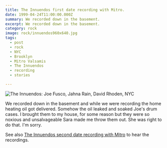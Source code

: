 ```yaml
---
title: The Innuendos first date recording with Mitro.
date: 1999-04-24T11:00:00.000Z
summary: We recorded down in the basement.
excerpt: We recorded down in the basement.
category: rock
image: rock/innuendos960x640.jpg
tags:
  - post
  - rock
  - NYC
  - Brooklyn
  - Mitro Valsamis
  - The Innuendos
  - recording
  - stories

---
```


![The Innuendos: Joe Fusco, Jahna Rain, David Rhoden, NYC](/static/img/rock/innuendos960x640.jpg)

We recorded down in the basement and while we were recording the home heating oil got delivered. Somehow the oil leaked and soaked Joe's drum cases. I brought them to my house, for some reason but they were so noxious and unsalvageable Sara made me throw them out. She was right to do that. I'm sorry.

See also [The Innuendos second date recording with Mitro](/timeline/the-innuendos-second-date-recording-with-mitro/) to hear the recordings.
